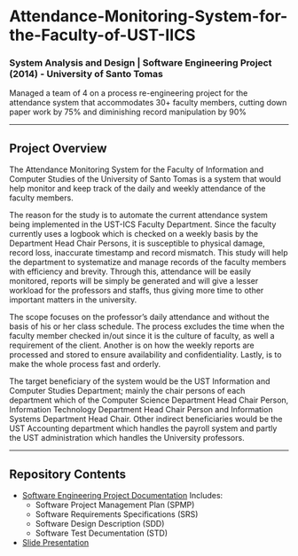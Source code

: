 # Attendance-Monitoring-System-for-the-Faculty-of-UST-IICS 
### System Analysis and Design | Software Engineering Project (2014) - University of Santo Tomas
Managed a team of 4 on a process re-engineering project for the attendance system that accommodates 30+ faculty members, cutting down paper work by 75% and diminishing record manipulation by 90%

---
## Project Overview 
<p>The Attendance Monitoring System for the Faculty of Information and Computer Studies of the University of Santo Tomas is a system that would help monitor and keep track of the daily and weekly attendance of the faculty members.</p>

<p>The reason for the study is to automate the current attendance system being implemented in the UST-ICS Faculty Department. Since the faculty currently uses a logbook which is checked on a weekly basis by the Department Head Chair Persons, it is susceptible to physical damage, record loss, inaccurate timestamp and record mismatch. This study will help the department to systematize and manage records of the faculty members with efficiency and brevity. Through this, attendance will be easily monitored, reports will be simply be generated and will give a lesser workload for the professors and staffs, thus giving more time to other important matters in the university.
</p>

<p>The scope focuses on the professor’s daily attendance and without the basis of his or her class schedule. The process excludes the time when the faculty member checked in/out since it is the culture of faculty, as well a requirement of the client. Another is on how the weekly reports are processed and stored to ensure availability and confidentiality. Lastly, is to make the whole process fast and orderly.</p>

<p>The target beneficiary of the system would be the UST Information and Computer Studies Department; mainly the chair persons of each department which of the Computer Science Department Head Chair Person, Information Technology Department Head Chair Person and Information Systems Department Head Chair. Other indirect beneficiaries would be the UST Accounting department which handles the payroll system and partly the UST administration which handles the University professors.</p>

---
## Repository Contents
* [Software Engineering Project Documentation](Attendance-Monitoring-System-Documentation-Paper.pdf) Includes:
  * Software Project Management Plan (SPMP)
  * Software Requirements Specifications (SRS)
  * Software Design Description (SDD)
  * Software Test Decumentation (STD)
* [Slide Presentation](Software-Engineering-Defense-Slide-Presentation.pdf)
